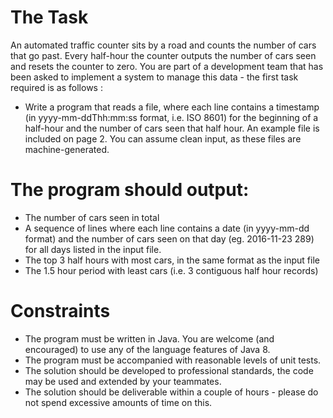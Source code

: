 # The Task

An automated traffic counter sits by a road and counts the number of cars that go past. Every
half-hour the counter outputs the number of cars seen and resets the counter to zero. You are part of a development team that has been asked to implement a system to manage this data -
the first task required is as follows :
- Write a program that reads a file, where each line contains a timestamp (in
yyyy-mm-ddThh:mm:ss format, i.e. ISO 8601) for the beginning of a half-hour and the number of
cars seen that half hour. An example file is included on page 2. You can assume clean input,
as these files are machine-generated.

# The program should output:

- The number of cars seen in total
- A sequence of lines where each line contains a date (in yyyy-mm-dd format) and the
number of cars seen on that day (eg. 2016-11-23 289) for all days listed in the input file.
- The top 3 half hours with most cars, in the same format as the input file
- The 1.5 hour period with least​ cars (i.e. 3 contiguous half hour records)

# Constraints

- The program must be written in Java. You are welcome (and encouraged) to use any of
the language features of Java 8.
- The program must be accompanied with reasonable levels of unit tests.
- The solution should be developed to professional standards, the code may be used and
extended by your teammates.
- The solution should be deliverable within a couple of hours - please do not spend
excessive amounts of time on this.
